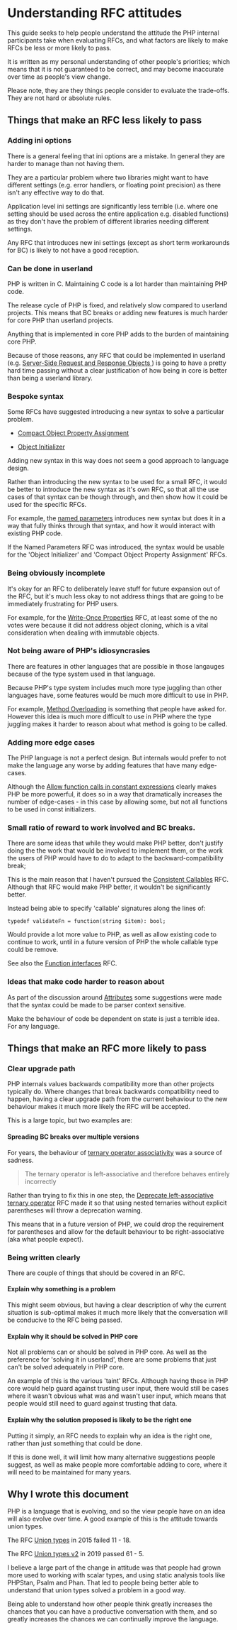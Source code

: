 # Understanding RFC attitudes 

This guide seeks to help people understand the attitude the PHP internal participants take when evaluating RFCs, and what factors are likely to make RFCs be less or more likely to pass.

It is written as my personal understanding of other people's priorities; which means that it is not guaranteed to be correct, and may become inaccurate over time as people's view change.

Please note, they are they things people consider to evaluate the trade-offs. They are not hard or absolute rules.

## Things that make an RFC less likely to pass

### Adding ini options

There is a general feeling that ini options are a mistake. In general they are harder to manage than not having them.

They are a particular problem where two libraries might want to have different settings (e.g. error handlers, or floating point precision) as there isn't any effective way to do that.

Application level ini settings are significantly less terrible (i.e. where one setting should be used across the entire application e.g. disabled functions) as they don't have the problem of different libraries needing different settings.

Any RFC that introduces new ini settings (except as short term workarounds for BC) is likely to not have a good reception.

### Can be done in userland

PHP is written in C. Maintaining C code is a lot harder than maintaining PHP code.

The release cycle of PHP is fixed, and relatively slow compared to userland projects. This means that BC breaks or adding new features is much harder for core PHP than userland projects.

Anything that is implemented in core PHP adds to the burden of maintaining core PHP. 

Because of those reasons, any RFC that could be implemented in userland (e.g. [Server-Side Request and Response Objects
](https://wiki.php.net/rfc/request_response) ) is going to have a pretty hard time passing without a clear justification of how being in core is better than being a userland library. 


### Bespoke syntax

Some RFCs have suggested introducing a new syntax to solve a particular problem.

* [Compact Object Property Assignment](https://wiki.php.net/rfc/compact-object-property-assignment)

* [Object Initializer](https://wiki.php.net/rfc/object-initializer)

Adding new syntax in this way does not seem a good approach to language design.

Rather than introducing the new syntax to be used for a small RFC, it would be better to introduce the new syntax as it's own RFC, so that all the use cases of that syntax can be though through, and then show how it could be used for the specific RFCs.  

For example, the [named parameters](https://wiki.php.net/rfc/named_params) introduces new syntax but does it in a way that fully thinks through that syntax, and how it would interact with existing PHP code. 

If the Named Parameters RFC was introduced, the syntax would be usable for the 'Object Initializer' and 'Compact Object Property Assignment' RFCs.

### Being obviously incomplete

It's okay for an RFC to deliberately leave stuff for future expansion out of the RFC, but it's much less okay to not address things that are going to be immediately frustrating for PHP users.

For example, for the [Write-Once Properties](https://wiki.php.net/rfc/write_once_properties) RFC, at least some of the no votes were because it did not address object cloning, which is a vital consideration when dealing with immutable objects.


### Not being aware of PHP's idiosyncrasies

There are features in other languages that are possible in those langauges because of the type system used in that language.

Because PHP's type system includes much more type juggling than other languages have, some features would be much more difficult to use in PHP.

For example, [Method Overloading](https://github.com/Danack/RfcCodex/blob/master/method_overloading.md) is something that people have asked for. However this idea is much more difficult to use in PHP where the type juggling makes it harder to reason about what method is going to be called.


### Adding more edge cases

The PHP language is not a perfect design. But internals would prefer to not make the language any worse by adding features that have many edge-cases.

Although the [Allow function calls in constant expressions](https://wiki.php.net/rfc/calls_in_constant_expressions) clearly makes PHP be more powerful, it does so in a way that dramatically increases the number of edge-cases - in this case by allowing some, but not all functions to be used in const initializers.

### Small ratio of reward to work involved and BC breaks. 

There are some ideas that while they would make PHP better, don't justify doing the the work that would be involved to implement them, or the work the users of PHP would have to do to adapt to the backward-compatibility break; 

This is the main reason that I haven't pursued the [Consistent Callables](
https://wiki.php.net/rfc/consistent_callables) RFC. Although that RFC would make PHP better, it wouldn't be significantly better. 

Instead being able to specify 'callable' signatures along the lines of:
```
typedef validateFn = function(string $item): bool;
```

Would provide a lot more value to PHP, as well as allow existing code to continue to work, until in a future version of PHP the whole callable type could be remove.

See also the [Function interfaces](https://wiki.php.net/rfc/functional-interfaces) RFC.

### Ideas that make code harder to reason about

As part of the discussion around [Attributes](https://wiki.php.net/rfc/attributes_v2) some suggestions were made that the syntax could be made to be parser context sensitive.

Make the behaviour of code be dependent on state is just a terrible idea. For any language.

## Things that make an RFC more likely to pass

### Clear upgrade path

PHP internals values backwards compatibility more than other projects typically do. Where changes that break backwards compatibility need to happen, having a clear upgrade path from the current behaviour to the new behaviour makes it much more likely the RFC will be accepted.

This is a large topic, but two examples are:

#### Spreading BC breaks over multiple versions

For years, the behaviour of [ternary operator associativity](http://phpsadness.com/sad/30) was a source of sadness.

> The ternary operator is left-associative and therefore behaves entirely incorrectly

Rather than trying to fix this in one step, the [Deprecate left-associative ternary operator](https://wiki.php.net/rfc/ternary_associativity) RFC made it so that using nested ternaries without explicit parentheses will throw a deprecation warning.

This means that in a future version of PHP, we could drop the requirement for parentheses and allow for the default behaviour to be right-associative (aka what people expect).


#### 


### Being written clearly 

There are couple of things that should be covered in an RFC.

#### Explain why something is a problem

This might seem obvious, but having a clear description of why the current situation is sub-optimal makes it much more likely that the conversation will be conducive to the RFC being passed.

#### Explain why it should be solved in PHP core

Not all problems can or should be solved in PHP core. As well as the preference for 'solving it in userland', there are some problems that just can't be solved adequately in PHP core.

An example of this is the various 'taint' RFCs. Although having these in PHP core would help guard against trusting user input, there would still be cases where it wasn't obvious what was and wasn't user input, which means that people would still need to guard against trusting that data. 


#### Explain why the solution proposed is likely to be the right one

Putting it simply, an RFC needs to explain why an idea is the right one, rather than just something that could be done. 

If this is done well, it will limit how many alternative suggestions people suggest, as well as make people more comfortable adding to core, where it will need to be maintained for many years. 


## Why I wrote this document

PHP is a language that is evolving, and so the view people have on an idea will also evolve over time. A good example of this is the attitude towards union types.

The RFC [Union types](https://wiki.php.net/rfc/union_types) in 2015 failed 11 - 18.

The RFC [Union types v2](https://wiki.php.net/rfc/union_types_v2) in 2019 passed 61 - 5.

I believe a large part of the change in attitude was that people had grown more used to working with scalar types, and using static analysis tools like PHPStan, Psalm and Phan. That led to people being better able to understand that union types solved a problem in a good way.

Being able to understand how other people think greatly increases the chances that you can have a productive conversation with them, and so greatly increases the chances we can continually improve the language.
 